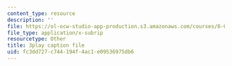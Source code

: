```yaml
---
content_type: resource
description: ''
file: https://ol-ocw-studio-app-production.s3.amazonaws.com/courses/8-03sc-physics-iii-vibrations-and-waves-fall-2016/fc3dd727c744194f4ac1e09536975db6_VGAlyJ7e0IQ.srt
file_type: application/x-subrip
resourcetype: Other
title: 3play caption file
uid: fc3dd727-c744-194f-4ac1-e09536975db6
---
```

